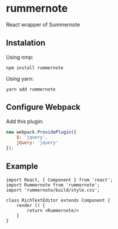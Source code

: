 # rummernote

React wrapper of Summernote

## Instalation

Using nmp:

```
npm install rummernote
```

Using yarn:

```
yarn add rummernote
```

## Configure Webpack

Add this plugin:

```javascript
new webpack.ProvidePlugin({
    $: 'jquery',
    jQuery: 'jquery'
});
```

## Example

```
import React, { Component } from 'react';
import Rummernote from 'rummernote';
import 'rummernote/build/style.css';

class RichTextEditor extends Component {
    render () {
        return <Rummernote/>
    }
}
```
